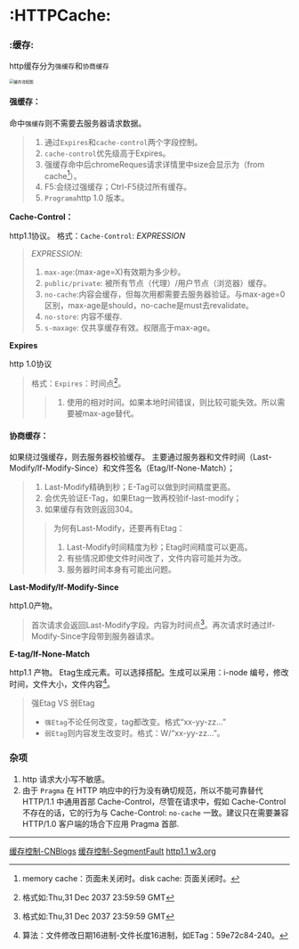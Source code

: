 # :HTTPCache:

### :缓存:

http缓存分为`强缓存`和`协商缓存`

<img src="../https://raw.githubusercontent.com/e1nfalda/IAaFaJdFLzSk/ignore/uPic/940884-20180423141951735-912699213.png" alt="缓存流程图" style="zoom:50%;" />

#### 强缓存：

命中`强缓存`则不需要去服务器请求数据。

> 1. 通过`Expires`和`cache-control`两个字段控制。
> 2. `cache-control`优先级高于Expires。
> 3. 强缓存命中后chromeReques请求详情里中size会显示为（from cache[^cache]）。
> 4. F5:会绕过强缓存；Ctrl-F5绕过所有缓存。
> 5. `Programa`http 1.0 版本。

**Cache-Control：**

http1.1协议。
格式：`Cache-Control`: *EXPRESSION*  

> *EXPRESSION*:
> 
> 1. `max-age`:(max-age=X)有效期为多少秒。
> 2. `public/private`: 被所有节点（代理）/用户节点（浏览器）缓存。
> 3. `no-cache`:内容会缓存，但每次用都需要去服务器验证。与max-age=0区别，max-age是should，no-cache是must去revalidate。
> 4. `no-store`: 内容不缓存.
> 5. `s-maxage`: 仅共享缓存有效。权限高于max-age。

**Expires**

http 1.0协议

> 格式：`Expires`：时间点[^时间格式]。
> 
> > 1. 使用的相对时间。如果本地时间错误，则比较可能失效。所以需要被max-age替代。

#### 协商缓存：

如果绕过强缓存，则去服务器校验缓存。
主要通过服务器和文件时间（Last-Modify/If-Modify-Since）和文件签名（Etag/If-None-Match）；

> 1. Last-Modify精确到秒；E-Tag可以做到时间精度更高。
> 2. 会优先验证E-Tag，如果Etag一致再校验if-last-modify；
> 3. 如果缓存有效则返回304。
> 
> > 为何有Last-Modify，还要再有Etag：
> > 
> > 1. Last-Modify时间精度为秒；Etag时间精度可以更高。
> > 2. 有些情况即使文件时间改了，文件内容可能并为改。
> > 3. 服务器时间本身有可能出问题。

**Last-Modify/If-Modify-Since**

http1.0产物。

>  首次请求会返回Last-Modify字段。内容为时间点[^时间格式]。再次请求时通过If-Modify-Since字段带到服务器请求。

**E-tag/If-None-Match**

http1.1 产物。
Etag生成元素。可以选择搭配。生成可以采用：i-node 编号，修改时间，文件大小，文件内容[^nginx Etag]。

> 强Etag VS 弱Etag
> 
> - `强Etag`不论任何改变，tag都改变。格式“xx-yy-zz...”
> - `弱Etag`则内容发生改变时。格式：W/“xx-yy-zz...”。

### 杂项

1. http 请求大小写不敏感。
2. 由于 `Pragma` 在 HTTP 响应中的行为没有确切规范，所以不能可靠替代 HTTP/1.1 中通用首部 Cache-Control，尽管在请求中，假如 Cache-Control 不存在的话，它的行为与 Cache-Control: `no-cache` 一致。建议只在需要兼容 HTTP/1.0 客户端的场合下应用 Pragma 首部.

----

[^时间格式]: 格式如:Thu,31 Dec 2037 23:59:59 GMT
[^cache]: memory cache：页面未关闭时。disk cache: 页面关闭时。
[^nginx Etag]: 算法：文件修改日期16进制-文件长度16进制，如ETag：59e72c84-240。

[缓存控制-CNBlogs](https://www.cnblogs.com/ranyonsue/p/8918908.html)
[缓存控制-SegmentFault](https://segmentfault.com/a/1190000016546106)
[http1.1 w3.org](https://www.w3.org/Protocols/rfc2616/rfc2616-sec14.html)
